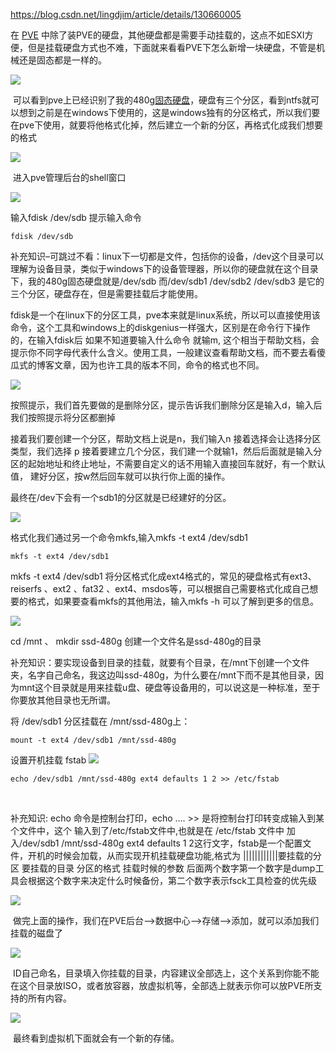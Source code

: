 https://blog.csdn.net/lingdjim/article/details/130660005

在 [PVE](https://so.csdn.net/so/search?q=PVE&spm=1001.2101.3001.7020) 中除了装PVE的硬盘，其他硬盘都是需要手动挂载的，这点不如ESXI方便，但是挂载硬盘方式也不难，下面就来看看PVE下怎么新增一块硬盘，不管是机械还是固态都是一样的。

![](https://i-blog.csdnimg.cn/blog_migrate/d3e77fee6733950359928dd115aa4095.jpeg)

 可以看到pve上已经识别了我的480g[固态硬盘](https://so.csdn.net/so/search?q=%E5%9B%BA%E6%80%81%E7%A1%AC%E7%9B%98&spm=1001.2101.3001.7020)，硬盘有三个分区，看到ntfs就可以想到之前是在windows下使用的，这是windows独有的分区格式，所以我们要在pve下使用，就要将他格式化掉，然后建立一个新的分区，再格式化成我们想要的格式

![](https://i-blog.csdnimg.cn/blog_migrate/ce69424789a65411988719753cab40e6.jpeg)

 进入pve管理后台的shell窗口

![](https://i-blog.csdnimg.cn/blog_migrate/567624d1cc9d64d2f708d75b2594ee76.jpeg)

输入fdisk /dev/sdb 提示输入命令

```null
fdisk /dev/sdb
```

补充知识–可跳过不看：linux下一切都是文件，包括你的设备，/dev这个目录可以理解为设备目录，类似于windows下的设备管理器，所以你的硬盘就在这个目录下，我的480g固态硬盘就是/dev/sdb 而/dev/sdb1 /dev/sdb2 /dev/sdb3 是它的三个分区，硬盘存在，但是需要挂载后才能使用。

fdisk是一个在linux下的分区工具，pve本来就是linux系统，所以可以直接使用该命令，这个工具和windows上的diskgenius一样强大，区别是在命令行下操作的，在输入fdisk后 如果不知道要输入什么命令 就输m, 这个相当于帮助文档，会提示你不同字母代表什么含义。使用工具，一般建议查看帮助文档，而不要去看傻瓜式的博客文章，因为也许工具的版本不同，命令的格式也不同。

![](https://i-blog.csdnimg.cn/blog_migrate/d7e2d5c871e968b34ceba8ed3e0123f1.jpeg)

按照提示，我们首先要做的是删除分区，提示告诉我们删除分区是输入d，输入后我们按照提示将分区都删掉


接着我们要创建一个分区，帮助文档上说是n，我们输入n
接着选择会让选择分区类型，我们选择 p
接着要建立几个分区，我们建一个就输1，然后后面就是输入分区的起始地址和终止地址，不需要自定义的话不用输入直接回车就好，有一个默认值，
建好分区，按w然后回车就可以执行你上面的操作。

最终在/dev下会有一个sdb1的分区就是已经建好的分区。

![](https://i-blog.csdnimg.cn/blog_migrate/0abf23228bd7d22a4c2a71c44314514f.jpeg)

格式化我们通过另一个命令mkfs,输入mkfs -t ext4 /dev/sdb1

```null
mkfs -t ext4 /dev/sdb1
```

mkfs -t ext4 /dev/sdb1 将分区格式化成ext4格式的，常见的硬盘格式有ext3、reiserfs 、ext2 、fat32 、ext4、msdos等，可以根据自己需要格式化成自己想要的格式，如果要查看mkfs的其他用法，输入mkfs -h 可以了解到更多的信息。

![](https://i-blog.csdnimg.cn/blog_migrate/17118826608d1db6a17a6762708ab902.jpeg)

cd /mnt 、 mkdir ssd-480g 创建一个文件名是ssd-480g的目录 

补充知识：要实现设备到目录的挂载，就要有个目录，在/mnt下创建一个文件夹，名字自己命名，我这边叫ssd-480g，为什么要在/mnt下而不是其他目录，因为mnt这个目录就是用来挂载u盘、硬盘等设备用的，可以说这是一种标准，至于你要放其他目录也无所谓。

将 /dev/​sdb1 分区挂载在 /mnt/​ssd-480g上：
```null
mount -t ext4 /dev/sdb1 /mnt/ssd-480g
```

设置开机挂载 fstab
![](https://i-blog.csdnimg.cn/blog_migrate/0a696c54556d0e1656a60e5fc1c36867.jpeg)
```
echo /dev/sdb1 /mnt/ssd-480g ext4 defaults 1 2 >> /etc/fstab
```
 


补充知识: echo 命令是控制台打印，echo …. >> 是将控制台打印转变成输入到某个文件中，这个 输入到了/etc/fstab文件中,也就是在 /etc/fstab 文件中 加入/dev/sdb1 /mnt/ssd-480g ext4 defaults 1 2这行文字，fstab是一个配置文件，开机的时候会加载，从而实现开机挂载硬盘功能,格式为 ||||||||||||要挂载的分区 要挂载的目录 分区的格式 挂载时候的参数 后面两个数字第一个数字是dump工具会根据这个数字来决定什么时候备份，第二个数字表示fsck工具检查的优先级

![](https://i-blog.csdnimg.cn/blog_migrate/74937cb29b299de82b2473bc6e47ffc2.jpeg)

 做完上面的操作，我们在PVE后台—>数据中心—>存储—>添加，就可以添加我们挂载的磁盘了

![](https://i-blog.csdnimg.cn/blog_migrate/2d01269b45529a573016cfff05db2501.jpeg)

 ID自己命名，目录填入你挂载的目录，内容建议全部选上，这个关系到你能不能在这个目录放ISO，或者放容器，放虚拟机等，全部选上就表示你可以放PVE所支持的所有内容。

![](https://i-blog.csdnimg.cn/blog_migrate/662e6d83ec18702cf85c0f46984db4ff.jpeg)

 最终看到虚拟机下面就会有一个新的存储。
